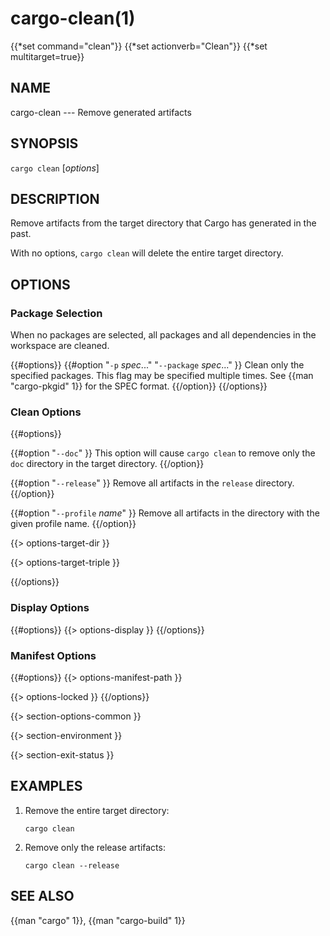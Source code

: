# cargo-clean(1)
{{*set command="clean"}}
{{*set actionverb="Clean"}}
{{*set multitarget=true}}

## NAME

cargo-clean --- Remove generated artifacts

## SYNOPSIS

`cargo clean` [_options_]

## DESCRIPTION

Remove artifacts from the target directory that Cargo has generated in the
past.

With no options, `cargo clean` will delete the entire target directory.

## OPTIONS

### Package Selection

When no packages are selected, all packages and all dependencies in the
workspace are cleaned.

{{#options}}
{{#option "`-p` _spec_..." "`--package` _spec_..." }}
Clean only the specified packages. This flag may be specified
multiple times. See {{man "cargo-pkgid" 1}} for the SPEC format.
{{/option}}
{{/options}}

### Clean Options

{{#options}}

{{#option "`--doc`" }}
This option will cause `cargo clean` to remove only the `doc` directory in
the target directory.
{{/option}}

{{#option "`--release`" }}
Remove all artifacts in the `release` directory.
{{/option}}

{{#option "`--profile` _name_" }}
Remove all artifacts in the directory with the given profile name.
{{/option}}

{{> options-target-dir }}

{{> options-target-triple }}

{{/options}}

### Display Options

{{#options}}
{{> options-display }}
{{/options}}

### Manifest Options

{{#options}}
{{> options-manifest-path }}

{{> options-locked }}
{{/options}}

{{> section-options-common }}

{{> section-environment }}

{{> section-exit-status }}

## EXAMPLES

1. Remove the entire target directory:

       cargo clean

2. Remove only the release artifacts:

       cargo clean --release

## SEE ALSO
{{man "cargo" 1}}, {{man "cargo-build" 1}}
